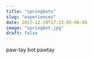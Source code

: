 ```yaml
---
title: "springbots"
slug: "experiences"
date: 2017-12-29T17:23:05-06:00
image: "springbot.jpg"
draft: false
---
```

paw-tay bot pawtay

